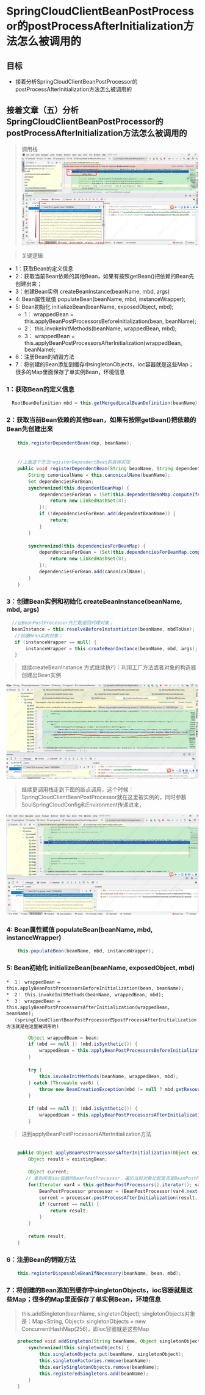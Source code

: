 # SpringCloudClientBeanPostProcessor的postProcessAfterInitialization方法怎么被调用的

##  目标
* 接着分析SpringCloudClientBeanPostProcessor的postProcessAfterInitialization方法怎么被调用的



## 接着文章（五）分析SpringCloudClientBeanPostProcessor的postProcessAfterInitialization方法怎么被调用的  
> 调用栈
![postProcessAfterInitialization.png](../soul/png/postProcessAfterInitialization.png "postProcessAfterInitialization")

>关键逻辑 
*  1：获取Bean的定义信息 
*  2：获取当前Bean依赖的其他Bean，如果有按照getBean()把依赖的Bean先创建出来；
*  3：创建Bean实例  createBeanInstance(beanName, mbd, args)
*  4: Bean属性赋值  populateBean(beanName, mbd, instanceWrapper); 
*  5: Bean初始化   initializeBean(beanName, exposedObject, mbd);
    *  1： wrappedBean = this.applyBeanPostProcessorsBeforeInitialization(bean, beanName);
    *  2： this.invokeInitMethods(beanName, wrappedBean, mbd);
    *  3： wrappedBean = this.applyBeanPostProcessorsAfterInitialization(wrappedBean, beanName);
*  6：注册Bean的销毁方法
*  7：将创建的Bean添加到缓存中singletonObjects，ioc容器就是这些Map；很多的Map里面保存了单实例Bean，环境信息

###  1：获取Bean的定义信息 

``` Java
  RootBeanDefinition mbd = this.getMergedLocalBeanDefinition(beanName);
``` 




###  2：获取当前Bean依赖的其他Bean，如果有按照getBean()把依赖的Bean先创建出来
``` Java
    this.registerDependentBean(dep, beanName);


    //上面这个方法registerDependentBean的具体实现
    public void registerDependentBean(String beanName, String dependentBeanName) {
        String canonicalName = this.canonicalName(beanName);
        Set dependenciesForBean;
        synchronized(this.dependentBeanMap) {
            dependenciesForBean = (Set)this.dependentBeanMap.computeIfAbsent(canonicalName, (k) -> {
                return new LinkedHashSet(8);
            });
            if (!dependenciesForBean.add(dependentBeanName)) {
                return;
            }
        }

        synchronized(this.dependenciesForBeanMap) {
            dependenciesForBean = (Set)this.dependenciesForBeanMap.computeIfAbsent(dependentBeanName, (k) -> {
                return new LinkedHashSet(8);
            });
            dependenciesForBean.add(canonicalName);
        }
    }

``` 


###  3：创建Bean实例和初始化  createBeanInstance(beanName, mbd, args)
``` Java
  //让BeanPostProcessor先拦截返回代理对象；
  beanInstance = this.resolveBeforeInstantiation(beanName, mbdToUse);
   //创建Bean实例对象；
   if (instanceWrapper == null) {
       instanceWrapper = this.createBeanInstance(beanName, mbd, args);
   }
``` 
>继续createBeanInstance 方式继续执行：利用工厂方法或者对象的构造器创建出Bean实例 

![beanFactory.png](../soul/png/beanFactory.png "beanFactory")


>继续更调用栈走到下图的断点调用，这个时候：SpringCloudClientBeanPostProcessor就在这里被实例的，同时参数SoulSpringCloudConfig和Environment传递进来，

![createBeanInstance.png](../soul/png/createBeanInstance.png "createBeanInstance")

###  4: Bean属性赋值  populateBean(beanName, mbd, instanceWrapper)
``` Java
    this.populateBean(beanName, mbd, instanceWrapper);
``` 
###  5: Bean初始化   initializeBean(beanName, exposedObject, mbd)
    *  1： wrappedBean = this.applyBeanPostProcessorsBeforeInitialization(bean, beanName);
    *  2： this.invokeInitMethods(beanName, wrappedBean, mbd);
    *  3： wrappedBean = this.applyBeanPostProcessorsAfterInitialization(wrappedBean, beanName);
       (springCloudClientBeanPostProcessor的postProcessAfterInitialization方法就是在这里被调用的)
``` Java
        Object wrappedBean = bean;
        if (mbd == null || !mbd.isSynthetic()) {
            wrappedBean = this.applyBeanPostProcessorsBeforeInitialization(bean, beanName);
        }

        try {
            this.invokeInitMethods(beanName, wrappedBean, mbd);
        } catch (Throwable var6) {
            throw new BeanCreationException(mbd != null ? mbd.getResourceDescription() : null, beanName, "Invocation of init method failed", var6);
        }

        if (mbd == null || !mbd.isSynthetic()) {
            wrappedBean = this.applyBeanPostProcessorsAfterInitialization(wrappedBean, beanName);
        }
``` 

> 进到applyBeanPostProcessorsAfterInitialization方法

``` Java

    public Object applyBeanPostProcessorsAfterInitialization(Object existingBean, String beanName) throws BeansException {
        Object result = existingBean;

        Object current;
       // 拿到所有ioc容器的BeanPostProcessor，遍历当前对象比配是否是BeanPostProcessor的实现类，如果是执行：processor.postProcessAfterInitialization(result, beanName)
        for(Iterator var4 = this.getBeanPostProcessors().iterator(); var4.hasNext(); result = current) {
            BeanPostProcessor processor = (BeanPostProcessor)var4.next();
            current = processor.postProcessAfterInitialization(result, beanName);
            if (current == null) {
                return result;
            }
        }

        return result;
    }
``` 


###  6：注册Bean的销毁方法
``` Java
    this.registerDisposableBeanIfNecessary(beanName, bean, mbd);

``` 

###  7：将创建的Bean添加到缓存中singletonObjects，ioc容器就是这些Map；很多的Map里面保存了单实例Bean，环境信息
>    this.addSingleton(beanName, singletonObject);
>    singletonObjects对象是：Map<String, Object> singletonObjects = new ConcurrentHashMap(256)，即ioc容器就是这些Map
``` Java
    protected void addSingleton(String beanName, Object singletonObject) {
        synchronized(this.singletonObjects) {
            this.singletonObjects.put(beanName, singletonObject);
            this.singletonFactories.remove(beanName);
            this.earlySingletonObjects.remove(beanName);
            this.registeredSingletons.add(beanName);
        }
    }

```
